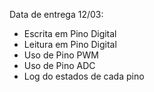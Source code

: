 Data de entrega 12/03:
- Escrita em Pino Digital
- Leitura em Pino Digital
- Uso de Pino PWM
- Uso de Pino ADC
- Log do estados de cada pino
